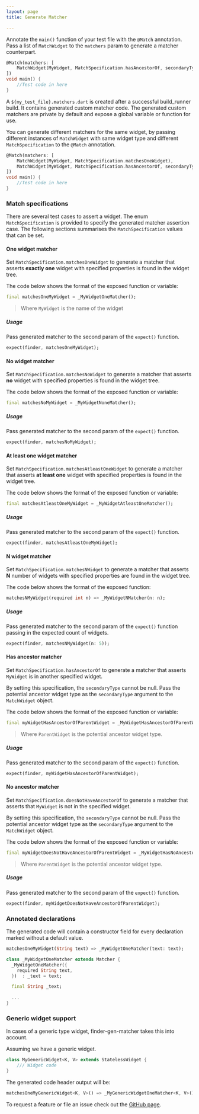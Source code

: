 ```yaml
---
layout: page
title: Generate Matcher 

---
```

Annotate the `main()` function of your test file with the `@Match` annotation. Pass a list of `MatchWidget` to the `matchers` param to generate a matcher counterpart.

```dart
@Match(matchers: [ 
    MatchWidget(MyWidget, MatchSpecification.hasAncestorOf, secondaryType: Dialog),
])
void main() {
    //Test code in here
}
```
A `${my_test_file}.matchers.dart` is created after a successful build_runner build. It contains generated custom matcher code. The generated custom matchers are private by default and expose a global variable or function for use.

You can generate different matchers for the same widget, by passing different instances of `MatchWidget` with same widget type and different `MatchSpecification` to the `@Match` annotation.

```dart
@Match(matchers: [ 
    MatchWidget(MyWidget, MatchSpecification.matchesOneWidget),
    MatchWidget(MyWidget, MatchSpecification.hasAncestorOf, secondaryType: Dialog),
])
void main() {
    //Test code in here
}
```

### Match specifications 
There are several test cases to assert a widget. The enum `MatchSpecification` is provided to specify the generated matcher assertion case. The following sections summarises the `MatchSpecification` values that can be set.

#### One widget matcher
Set `MatchSpecification.matchesOneWidget` to generate a matcher that asserts **exactly one** widget with specified properties is found in the widget tree.

The code below shows the format of the exposed function or variable:

```dart
final matchesOneMyWidget = _MyWidgetOneMatcher();
```
> Where `MyWidget` is the name of the widget

##### Usage
Pass generated matcher to the second param of the `expect()` function.

```dart
expect(finder, matchesOneMyWidget);
```

#### No widget matcher
Set `MatchSpecification.matchesNoWidget` to generate a matcher that asserts **no** widget with specified properties is found in the widget tree.

The code below shows the format of the exposed function or variable:

```dart
final matchesNoMyWidget = _MyWidgetNoneMatcher();
```

##### Usage
Pass generated matcher to the second param of the `expect()` function.

```dart
expect(finder, matchesNoMyWidget);
```

#### At least one widget matcher
Set `MatchSpecification.matchesAtleastOneWidget` to generate a matcher that asserts **at least one** widget with specified properties is found in the widget tree.

The code below shows the format of the exposed function or variable:

```dart
final matchesAtleastOneMyWidget = _MyWidgetAtleastOneMatcher();
```

##### Usage
Pass generated matcher to the second param of the `expect()` function.

```dart
expect(finder, matchesAtleastOneMyWidget);
```

#### N widget matcher
Set `MatchSpecification.matchesNWidget` to generate a matcher that asserts **N** number of widgets with specified properties are found in the widget tree.

The code below shows the format of the exposed function:

```dart
matchesNMyWidget(required int n) => _MyWidgetNMatcher(n: n);
```

##### Usage
Pass generated matcher to the second param of the `expect()` function passing in the expected count of widgets.

```dart
expect(finder, matchesNMyWidget(n: 5));
```

#### Has ancestor matcher
Set `MatchSpecification.hasAncestorOf` to generate a matcher that asserts `MyWidget` is in another specified widget.

By setting this specification, the `secondaryType` cannot be null. Pass the potential ancestor widget type as the `secondaryType` argument to the `MatchWidget` object.

The code below shows the format of the exposed function or variable:

```dart
final myWidgetHasAncestorOfParentWidget = _MyWidgetHasAncestorOfParentWidgetMatcher();
```

> Where `ParentWidget` is the potential ancestor widget type.

##### Usage
Pass generated matcher to the second param of the `expect()` function.

```dart
expect(finder, myWidgetHasAncestorOfParentWidget);
```

#### No ancestor matcher
Set `MatchSpecification.doesNotHaveAncestorOf` to generate a matcher that asserts that `MyWidget` is not in the specified widget.

By setting this specification, the `secondaryType` cannot be null. Pass the potential ancestor widget type as the `secondaryType` argument to the `MatchWidget` object.

The code below shows the format of the exposed function or variable:

```dart
final myWidgetDoesNotHaveAncestorOfParentWidget = _MyWidgetHasNoAncestorOfParentWidgetMatcher();
```
> Where `ParentWidget` is the potential ancestor widget type.

##### Usage
Pass generated matcher to the second param of the `expect()` function.

```dart
expect(finder, myWidgetDoesNotHaveAncestorOfParentWidget);
```


### Annotated declarations
The generated code will contain a constructor field for every declaration marked without a default value.

```dart
matchesOneMyWidget(String text) => _MyWidgetOneMatcher(text: text);

class _MyWidgetOneMatcher extends Matcher {
  _MyWidgetOneMatcher({
    required String text,
  })  : _text = text;

  final String _text;
  
  ...
}
```
### Generic widget support
In cases of a generic type widget, finder-gen-matcher takes this into account.

Assuming we have a generic widget.

```dart
class MyGenericWidget<K, V> extends StatelessWidget {
    /// Widget code
}
```

The generated code header output will be:

```dart
matchesOneMyGenericWidget<K, V>() => _MyGenericWidgetOneMatcher<K, V>();
```

 To request a feature or file an issue check out the [GitHub page](https://github.com/JasperEssien2/finder-matcher-gen/issues).

